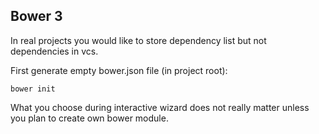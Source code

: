 ##  Bower 3

In real projects you would like to store dependency list but not dependencies in vcs.

First generate empty bower.json file (in project root):

```
bower init
```

What you choose during interactive wizard does not really matter unless you plan to create own bower module.
